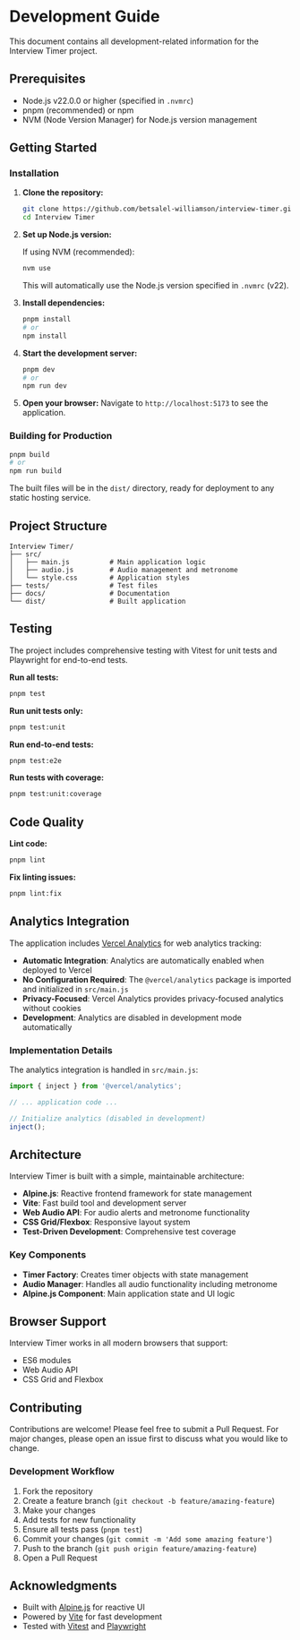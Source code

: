 # Development Guide

This document contains all development-related information for the Interview Timer project.

## Prerequisites

- Node.js v22.0.0 or higher (specified in `.nvmrc`)
- pnpm (recommended) or npm
- NVM (Node Version Manager) for Node.js version management

## Getting Started

### Installation

1. **Clone the repository:**

   ```bash
   git clone https://github.com/betsalel-williamson/interview-timer.git
   cd Interview Timer
   ```

2. **Set up Node.js version:**

   If using NVM (recommended):

   ```bash
   nvm use
   ```

   This will automatically use the Node.js version specified in `.nvmrc` (v22).

3. **Install dependencies:**

   ```bash
   pnpm install
   # or
   npm install
   ```

4. **Start the development server:**

   ```bash
   pnpm dev
   # or
   npm run dev
   ```

5. **Open your browser:**
   Navigate to `http://localhost:5173` to see the application.

### Building for Production

```bash
pnpm build
# or
npm run build
```

The built files will be in the `dist/` directory, ready for deployment to any static hosting service.

## Project Structure

```
Interview Timer/
├── src/
│   ├── main.js          # Main application logic
│   ├── audio.js         # Audio management and metronome
│   └── style.css        # Application styles
├── tests/               # Test files
├── docs/                # Documentation
└── dist/                # Built application
```

## Testing

The project includes comprehensive testing with Vitest for unit tests and Playwright for end-to-end tests.

**Run all tests:**

```bash
pnpm test
```

**Run unit tests only:**

```bash
pnpm test:unit
```

**Run end-to-end tests:**

```bash
pnpm test:e2e
```

**Run tests with coverage:**

```bash
pnpm test:unit:coverage
```

## Code Quality

**Lint code:**

```bash
pnpm lint
```

**Fix linting issues:**

```bash
pnpm lint:fix
```

## Analytics Integration

The application includes [Vercel Analytics](https://vercel.com/analytics) for web analytics tracking:

- **Automatic Integration**: Analytics are automatically enabled when deployed to Vercel
- **No Configuration Required**: The `@vercel/analytics` package is imported and initialized in `src/main.js`
- **Privacy-Focused**: Vercel Analytics provides privacy-focused analytics without cookies
- **Development**: Analytics are disabled in development mode automatically

### Implementation Details

The analytics integration is handled in `src/main.js`:

```javascript
import { inject } from '@vercel/analytics';

// ... application code ...

// Initialize analytics (disabled in development)
inject();
```

## Architecture

Interview Timer is built with a simple, maintainable architecture:

- **Alpine.js**: Reactive frontend framework for state management
- **Vite**: Fast build tool and development server
- **Web Audio API**: For audio alerts and metronome functionality
- **CSS Grid/Flexbox**: Responsive layout system
- **Test-Driven Development**: Comprehensive test coverage

### Key Components

- **Timer Factory**: Creates timer objects with state management
- **Audio Manager**: Handles all audio functionality including metronome
- **Alpine.js Component**: Main application state and UI logic

## Browser Support

Interview Timer works in all modern browsers that support:

- ES6 modules
- Web Audio API
- CSS Grid and Flexbox

## Contributing

Contributions are welcome! Please feel free to submit a Pull Request. For major changes, please open an issue first to discuss what you would like to change.

### Development Workflow

1. Fork the repository
2. Create a feature branch (`git checkout -b feature/amazing-feature`)
3. Make your changes
4. Add tests for new functionality
5. Ensure all tests pass (`pnpm test`)
6. Commit your changes (`git commit -m 'Add some amazing feature'`)
7. Push to the branch (`git push origin feature/amazing-feature`)
8. Open a Pull Request

## Acknowledgments

- Built with [Alpine.js](https://alpinejs.dev/) for reactive UI
- Powered by [Vite](https://vitejs.dev/) for fast development
- Tested with [Vitest](https://vitest.dev/) and [Playwright](https://playwright.dev/)
